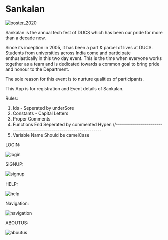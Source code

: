 # Sankalan

![poster_2020](https://user-images.githubusercontent.com/76484161/161380657-5395e660-6afb-4406-aff9-c8d8e3721936.jpg)


Sankalan is the annual tech fest of DUCS which has been our pride for more than a decade now.

Since its inception in 2005, it has been a part & parcel of lives at DUCS. 
Students from universities across India come and participate enthusiastically in this two day event. 
This is the time when everyone works together as a team and is dedicated towards a common goal to bring pride and honour to the Department.

The sole reason for this event is to nurture qualities of participants.

This App is for registration and Event details of Sankalan.

Rules:
1. Ids - Seperated by underSore
2. Constants - Capital Letters
3. Proper Comments
4. Functions End Seperated by commented Hypen //------------------------------------------------------------------- 
5. Variable Name Should be camelCase

LOGIN: 

![login](https://user-images.githubusercontent.com/76484161/169091908-4d5ae6f9-3e28-4cb2-bcc2-d37406134e3b.png)

SIGNUP:

![signup](https://user-images.githubusercontent.com/76484161/169091937-124f7ee4-75be-46b4-9e94-e50f80044154.png)

HELP:

![help](https://user-images.githubusercontent.com/76484161/169091821-c6685ce5-28b1-48ea-b8b1-39918bcad1ae.png)

Navigation:

![navigation](https://user-images.githubusercontent.com/76484161/169091785-439c2f26-87b4-4372-95ff-1b0446f6ba4f.png)

ABOUTUS:

![aboutus](https://user-images.githubusercontent.com/76484161/169091886-8fdd0f08-fa47-4918-bbf4-41906f3eb239.png)
